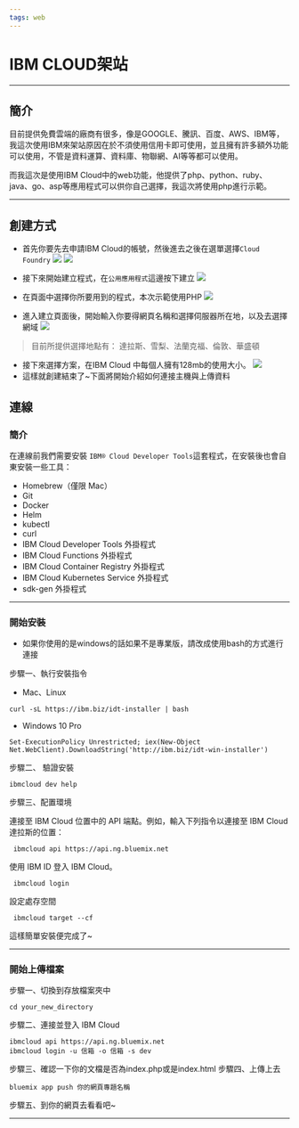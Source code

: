 ```yaml
---
tags: web
---
```

# IBM CLOUD架站
---

## 簡介
目前提供免費雲端的廠商有很多，像是GOOGLE、騰訊、百度、AWS、IBM等，我這次使用IBM來架站原因在於不須使用信用卡即可使用，並且擁有許多額外功能可以使用，不管是資料運算、資料庫、物聯網、AI等等都可以使用。

而我這次是使用IBM Cloud中的web功能，他提供了php、python、ruby、java、go、asp等應用程式可以供你自己選擇，我這次將使用php進行示範。

---
## 創建方式

- 首先你要先去申請IBM Cloud的帳號，然後進去之後在選單選擇```Cloud Foundry```
![](https://i.imgur.com/nfseLia.jpg)
![](https://i.imgur.com/BBmWeIs.jpg)
- 接下來開始建立程式，在```公用應用程式```這邊按下建立
![](https://i.imgur.com/l8f0v5d.jpg)

- 在頁面中選擇你所要用到的程式，本次示範使用PHP
![](https://i.imgur.com/krn85SV.jpg)

- 進入建立頁面後，開始輸入你要得網頁名稱和選擇伺服器所在地，以及去選擇網域
![](https://i.imgur.com/G3wzgaK.jpg)

>目前所提供選擇地點有：
>達拉斯、雪梨、法蘭克福、倫敦、華盛頓
- 接下來選擇方案，在IBM Cloud 中每個人擁有128mb的使用大小。
![](https://i.imgur.com/Fk31AHD.jpg)
- 這樣就創建結束了~下面將開始介紹如何連接主機與上傳資料

## 連線


### 簡介
在連線前我們需要安裝 ```IBM® Cloud Developer Tools```這套程式，在安裝後也會自東安裝一些工具：

- Homebrew（僅限 Mac）
- Git
- Docker
- Helm
- kubectl
- curl
- IBM Cloud Developer Tools 外掛程式
- IBM Cloud Functions 外掛程式
- IBM Cloud Container Registry 外掛程式
- IBM Cloud Kubernetes Service 外掛程式
- sdk-gen 外掛程式

---
### 開始安裝
- 如果你使用的是windows的話如果不是專業版，請改成使用bash的方式進行連接

步驟一、執行安裝指令

- Mac、Linux
```bash=
curl -sL https://ibm.biz/idt-installer | bash
```
-  Windows 10 Pro
```bash=
Set-ExecutionPolicy Unrestricted; iex(New-Object Net.WebClient).DownloadString('http://ibm.biz/idt-win-installer')
```

步驟二、 驗證安裝
```bash=
ibmcloud dev help
```
步驟三、配置環境

連接至 IBM Cloud 位置中的 API 端點。例如，輸入下列指令以連接至 IBM Cloud 達拉斯的位置：
```bash=
 ibmcloud api https://api.ng.bluemix.net
```
使用 IBM ID 登入 IBM Cloud。
```bash=
 ibmcloud login
```
設定處存空間
```bash=
 ibmcloud target --cf
```
這樣簡單安裝便完成了~

---

### 開始上傳檔案

步驟一、切換到存放檔案夾中
```bash=
cd your_new_directory
```

步驟二、連接並登入 IBM Cloud
```bash=
ibmcloud api https://api.ng.bluemix.net
ibmcloud login -u 信箱 -o 信箱 -s dev
```
步驟三、確認一下你的文檔是否為index.php或是index.html
步驟四、上傳上去
```bash=
bluemix app push 你的網頁專題名稱
```
步驟五、到你的網頁去看看吧~

---